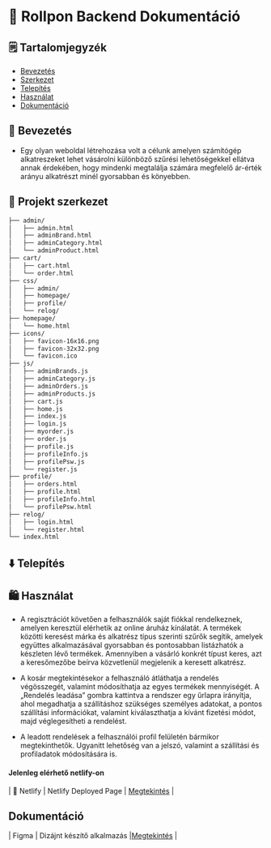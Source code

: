 # 📒 RolIpon Backend Dokumentáció

## 🗒️ Tartalomjegyzék
- [Bevezetés](#bevezetés)
- [Szerkezet](#projekt-szerkezet)
- [Telepítés](#telepítés)
- [Használat](#használat)
- [Dokumentáció](#dokumentáció)

## 🏪 Bevezetés
- Egy olyan weboldal létrehozása volt a célunk amelyen számítógép alkatreszeket lehet vásárolni különböző szűrési lehetőségekkel ellátva annak érdekében, hogy mindenki megtalálja számára megfelelő ár-érték arányu alkatrészt minél gyorsabban és könyebben.

## 📁 Projekt szerkezet

```markdown
├── admin/
│   ├── admin.html
│   ├── adminBrand.html
│   ├── adminCategory.html
│   └── adminProduct.html
├── cart/
│   ├── cart.html
│   └── order.html
├── css/
│   ├── admin/
│   ├── homepage/
│   ├── profile/
│   └── relog/
├── homepage/
│   └── home.html
├── icons/
│   ├── favicon-16x16.png
│   ├── favicon-32x32.png
│   └── favicon.ico
├── js/
│   ├── adminBrands.js
│   ├── adminCategory.js
│   ├── adminOrders.js
│   ├── adminProducts.js
│   ├── cart.js
│   ├── home.js
│   ├── index.js
│   ├── login.js
│   ├── myorder.js
│   ├── order.js
│   ├── profile.js
│   ├── profileInfo.js
│   ├── profilePsw.js
│   └── register.js
├── profile/
│   ├── orders.html
│   ├── profile.html
│   ├── profileInfo.html
│   └── profilePsw.html
├── relog/
│   ├── login.html
│   └── register.html
└── index.html
```

## ⬇️ Telepítés

## 🛍️ Használat 
- A regisztrációt követően a felhasználók saját fiókkal rendelkeznek, amelyen keresztül elérhetik az online áruház kínálatát. A termékek közötti keresést márka és alkatrész típus szerinti szűrők segítik, amelyek együttes alkalmazásával gyorsabban és pontosabban listázhatók a készleten lévő termékek. Amennyiben a vásárló konkrét típust keres, azt a keresőmezőbe beírva közvetlenül megjelenik a keresett alkatrész.

- A kosár megtekintésekor a felhasználó átláthatja a rendelés végösszegét, valamint módosíthatja az egyes termékek mennyiségét. A „Rendelés leadása” gombra kattintva a rendszer egy űrlapra irányítja, ahol megadhatja a szállításhoz szükséges személyes adatokat, a pontos szállítási információkat, valamint kiválaszthatja a kívánt fizetési módot, majd véglegesítheti a rendelést.

- A leadott rendelések a felhasználói profil felületén bármikor megtekinthetők. Ugyanitt lehetőség van a jelszó, valamint a szállítási és profiladatok módosítására is. 
#### Jelenleg elérhető netlify-on
| 🚀 Netlify | Netlify Deployed Page | [Megtekintés](https://rolipon.netlify.app/) |

## Dokumentáció
| Figma | Dizájnt készítő alkalmazás |[Megtekintés](https://www.figma.com/design/yAqSQYQFJ5mlWpcfQFCVwd/Webshop-Project?node-id=0-1&m=dev&t=p1kzDR2C5x8H02Be-1) |
